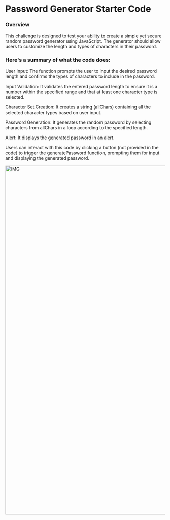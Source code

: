 # Password Generator Starter Code

### Overview

This challenge is designed to test your ability to create a simple yet secure random password generator using JavaScript. The generator should allow users to customize the length and types of characters in their password.


### Here's a summary of what the code does:

User Input: The function prompts the user to input the desired password length and confirms the types of characters to include in the password.

Input Validation: It validates the entered password length to ensure it is a number within the specified range and that at least one character type is selected.

Character Set Creation: It creates a string (allChars) containing all the selected character types based on user input.

Password Generation: It generates the random password by selecting characters from allChars in a loop according to the specified length.

Alert: It displays the generated password in an alert.

 Users can interact with this code by clicking a button (not provided in the code) to trigger the generatePassword function, prompting them for input and displaying the generated password.


<img width="1097" alt="IMG" src="https://github.com/MartinVF12/SecurePass-Generator/assets/152545821/907df23d-0bd0-45b7-b00d-d37f8c445864">